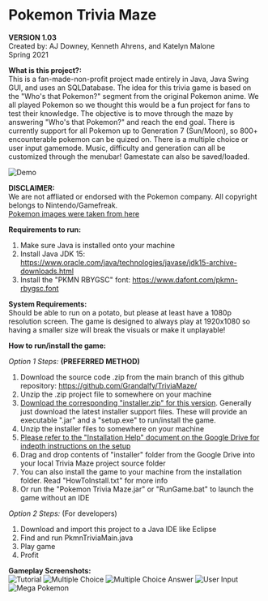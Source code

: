 # **Pokemon Trivia Maze** 
**VERSION 1.03** \
Created by: AJ Downey, Kenneth Ahrens, and Katelyn Malone \
Spring 2021

**What is this project?:** \
This is a fan-made-non-profit project made entirely in Java, Java Swing GUI, and
uses an SQLDatabase. The idea for this trivia game is based on the "Who's that Pokemon?"
segment from the original Pokemon anime. We all played Pokemon so we
thought this would be a fun project for fans to test their knowledge.
The objective is to move through the maze by answering "Who's that Pokemon?" and reach the end goal.
There is currently support for all Pokemon up to Generation 7 (Sun/Moon),
so 800+ encounterable pokemon can be quized on. There is a multiple choice
or user input gamemode. Music, difficulty and generation can all be customized
through the menubar! Gamestate can also be saved/loaded.

![Demo](https://cdn.discordapp.com/attachments/201810246715310081/852370235469987850/unknown.png)


**DISCLAIMER:**\
We are not affliated or endorsed with the Pokemon company.
All copyright belongs to Nintendo/Gamefreak.\
[Pokemon images were taken from here](https://www.deviantart.com/owtlah/art/FREE-802-Pokemon-Reference-Download-687816897)

**Requirements to run:** 
1) Make sure Java is installed onto your machine 
2) Install Java JDK 15: https://www.oracle.com/java/technologies/javase/jdk15-archive-downloads.html 
3) Install the "PKMN RBYGSC" font: https://www.dafont.com/pkmn-rbygsc.font 

**System Requirements:**\
Should be able to run on a potato, but please at least have a 1080p 
resolution screen. The game is designed to always play at 1920x1080 so 
having a smaller size will break the visuals or make it unplayable! 

**How to run/install the game:**

*Option 1 Steps:* **(PREFERRED METHOD)**
1) Download the source code .zip from the main branch of this github repository: https://github.com/Grandalfy/TriviaMaze/
2) Unzip the .zip project file to somewhere on your machine
3) [Download the corresponding "installer.zip" for this version](https://drive.google.com/drive/folders/1GLWMmvT_H0PknEwhKPYHoRAeGjuu27yb?usp=sharing). Generally just download the latest installer support files. These will provide an executable ".jar" and a "setup.exe" to run/install the game.
4) Unzip the installer files to somewhere on your machine
5) [Please refer to the "Installation Help" document on the Google Drive for indepth instructions on the setup](https://docs.google.com/document/d/1Ps-t6R_rHC3YxM7ygBJ0UWUg0g89DyYjojQx-0WHPhM/edit?usp=sharing)
6) Drag and drop contents of "installer" folder from the Google Drive into your local Trivia Maze project source folder
7) You can also install the game to your machine from the installation folder. Read "HowToInstall.txt" for more info
8) Or run the "Pokemon Trivia Maze.jar" or "RunGame.bat" to launch the game without an IDE

*Option 2 Steps:* (For developers)
1) Download and import this project to a Java IDE like Eclipse
2) Find and run PkmnTriviaMain.java
3) Play game
4) Profit

**Gameplay Screenshots:** \
![Tutorial](https://i.imgur.com/q3j5imQ.png)
![Multiple Choice](https://i.imgur.com/5TKTn7k.png)
![Multiple Choice Answer](https://i.imgur.com/aJ9KrFb.png)
![User Input](https://i.imgur.com/aEiugXa.png)
![Mega Pokemon](https://media.discordapp.net/attachments/826966735969714207/852469701811896330/unknown.png?width=1496&height=879)

